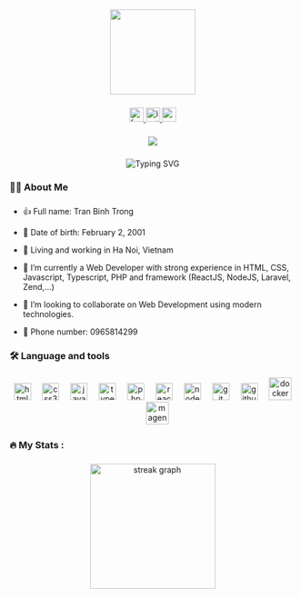 <div align="center" bolder-bottom="solid 1px">
  <img height="150" src="https://media.giphy.com/media/VbnUQpnihPSIgIXuZv/giphy.gif"  />
</div>


###

<div align="center">
  <a href="https://www.facebook.com/trong.tran.379681" target="_blank">
    <img src="https://img.shields.io/static/v1?message=Facebook&logo=facebook&label=&color=1877F2&logoColor=white&labelColor=&style=for-the-badge" height="25" alt="facebook logo"  />
  </a>
  <a href="https://www.instagram.com/trantrong.02/" target="_blank">
    <img src="https://img.shields.io/static/v1?message=Instagram&logo=instagram&label=&color=E4405F&logoColor=white&labelColor=&style=for-the-badge" height="25" alt="instagram logo"  />
  </a>
  <a href="https://mail.google.com/mail/u/0/#inbox" target="_blank">
    <img src="https://img.shields.io/static/v1?message=Gmail&logo=gmail&label=&color=D14836&logoColor=white&labelColor=&style=for-the-badge" height="25" alt="gmail logo"  />
  </a>
</div>

###

<div align="center">
  <img src="https://visitor-badge.laobi.icu/badge?page_id=trongtran01.trongtran01&"  />
</div>

###

<div align="center">
  <img src="https://readme-typing-svg.herokuapp.com?font=Fira+Code&weight=700&size=32&color=00BFFF&center=true&vCenter=true&width=700&lines=👋+Hi+there%2C+I'm+ToBii;Programming+is+work%2C+life%2C+and+art" alt="Typing SVG" />
</div>

###

<h3 align="left">👩‍💻  About Me</h3>

###


- 👍 Full name: Tran Binh Trong

- 📅 Date of birth: February 2, 2001

- 📍 Living and working in Ha Noi, Vietnam

- 🔭 I’m currently a Web Developer with strong experience in HTML, CSS, Javascript, Typescript, PHP and framework (ReactJS, NodeJS, Laravel, Zend,...)

- 👯 I’m looking to collaborate on Web Development using modern technologies.

- 📱 Phone number: 0965814299

###

<h3 align="left">🛠 Language and tools</h3>

###

<div align="center">
  <img src="https://cdn.jsdelivr.net/gh/devicons/devicon/icons/html5/html5-original.svg" height="30" alt="html5 logo" />
  <img width="12" />
  <img src="https://cdn.jsdelivr.net/gh/devicons/devicon/icons/css3/css3-original.svg" height="30" alt="css3 logo" />
  <img width="12" />
  <img src="https://cdn.jsdelivr.net/gh/devicons/devicon/icons/javascript/javascript-original.svg" height="30" alt="javascript logo" />
  <img width="12" />
  <img src="https://cdn.jsdelivr.net/gh/devicons/devicon/icons/typescript/typescript-original.svg" height="30" alt="typescript logo" />
  <img width="12" />
    <img src="https://cdn.jsdelivr.net/gh/devicons/devicon/icons/php/php-original.svg" height="30" alt="php logo" />
  <img width="12" />
  <img src="https://cdn.jsdelivr.net/gh/devicons/devicon/icons/react/react-original.svg" height="30" alt="react logo" />
  <img width="12" />
  <img src="https://cdn.jsdelivr.net/gh/devicons/devicon/icons/nodejs/nodejs-original.svg" height="30" alt="nodejs logo" />
  <img width="12" />
  <img src="https://cdn.jsdelivr.net/gh/devicons/devicon/icons/git/git-original.svg" height="30" alt="git logo" />
  <img width="12" />
  <img src="https://cdn.jsdelivr.net/gh/devicons/devicon/icons/github/github-original.svg" height="30" alt="github logo" />
  <img width="12" />
  <img src="https://cdn.jsdelivr.net/gh/devicons/devicon/icons/docker/docker-plain-wordmark.svg" height="40" alt="docker logo"  />
  <img width="12" />
  <img src="https://cdn.jsdelivr.net/gh/devicons/devicon/icons/magento/magento-original.svg" height="40" alt="magento logo"  />
</div>

###

<h3 align="left">🔥   My Stats :</h3>

###

<div align="center">
  <img src="https://streak-stats.demolab.com?user=trongtran01&locale=en&mode=daily&theme=dark&hide_border=false&border_radius=5&order=3" height="220" alt="streak graph"  />
</div>

###

